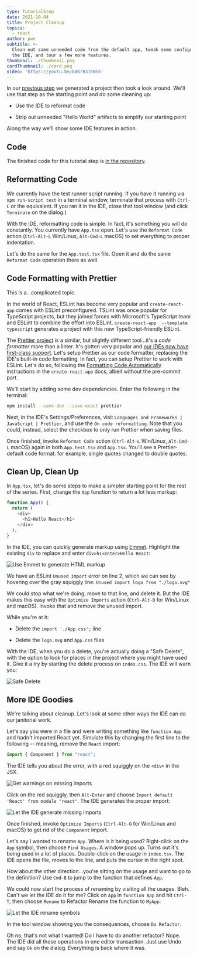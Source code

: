 ```yaml
---
type: TutorialStep
date: 2021-10-04
title: Project Cleanup
topics:
  - react
author: pwe
subtitle: >-
  Clean out some unneeded code from the default app, tweak some configuration in
  the IDE, and tour a few more features.
thumbnail: ./thumbnail.png
cardThumbnail: ./card.png
video: 'https://youtu.be/b0KrB31hN5k'
---
```


In our [previous step](../project_setup/) we generated a project then
took a look around. We'll use that step as the starting point and do
some cleaning up:

- Use the IDE to reformat code

- Strip out unneeded "Hello World" artifacts to simplify our starting point

Along the way we'll show some IDE features in action.

## Code

The finished code for this tutorial step is
[in the repository](https://github.com/jetbrains/guide/tree/main/sites/webstorm-guide/demos/tutorials/react_typescript_tdd/project_cleanup).

## Reformatting Code

We currently have the test runner script running.
If you have it running via `npm run-script test` in a terminal window, terminate that process with `Ctrl-C` or the equivalent.
If you ran it in the IDE, close that tool window (and click `Terminate` on the dialog.)

With the IDE, reformatting code is simple.
In fact, it's something you will do constantly.
You currently have `App.tsx` open.
Let's use the `Reformat Code` action (`Ctrl-Alt-L` Win/Linux, `Alt-Cmd-L` macOS) to set everything to proper indentation.

Let's do the same for the `App.test.tsx` file.
Open it and do the same `Reformat Code` operation there as well.

## Code Formatting with Prettier

This is a...complicated topic.

In the world of React, ESLint has become very popular and `create-react-app` comes with ESLint preconfigured.
TSLint was once popular for TypeScript projects, but they joined forces with Microsoft's TypeScript team and ESLint to combine the effort into ESLint.
`create-react-app  --template typescript` generates a project with this new TypeScript-friendly ESLint.

The [Prettier project](https://prettier.io) is a similar, but slightly different tool...it's a *code formatter* more than a linter.
It's gotten very popular and [our IDEs now have first-class support](https://www.jetbrains.com/help/webstorm/prettier.html#prettier_before_you_start).
Let's setup Prettier as our code formatter, replacing the IDE's built-in code formatting.
In fact, you can setup Prettier to work with ESLint.
Let's do so, following the [Formatting Code Automatically](https://create-react-app.dev/docs/setting-up-your-editor/) instructions in the `create-react-app` docs, albeit without the pre-commit part.

We'll start by adding some dev dependencies.
Enter the following in the terminal:

```bash
npm install --save-dev --save-exact prettier
```

Next, in the IDE's Settings/Preferences, visit `Languages and Frameworks | JavaScript | Prettier`, and use the `On code reformatting`.
Note that you could, instead, select the checkbox to only run Prettier when saving files.

Once finished, invoke `Reformat Code` action (`Ctrl-Alt-L` Win/Linux, `Alt-Cmd-L` macOS) again in both `App.test.tsx` and `App.tsx`.
You'll see a Prettier-default code format: for example, single quotes changed to double quotes.

## Clean Up, Clean Up

In `App.tsx`, let's do some steps to make a simpler starting point for the rest of the series.
First, change the `App` function to return a lot less markup:

```javascript
function App() {
  return (
    <div>
      <h1>Hello React</h1>
    </div>
  );
}
```

In the IDE, you can quickly generate markup using [Emmet](../../../../topics/emmet).
Highlight the existing `div` to replace and enter `div>h1<enter>Hello React`:

![Use Emmet to generate HTML markup](./screenshots/emmet.png)

We have an ESLint `Unused import` error on line 2, which we can see by hovering over the gray squiggly line: `Unused import logo from "./logo.svg"`

We could stop what we're doing, move to that line, and delete it.
But the IDE makes this easy with the `Optimize Imports` action (`Ctrl-Alt-O` for Win/Linux and macOS).
Invoke that and remove the unused import.

While you're at it:

- Delete the `import './App.css';` line

- Delete the `logo.svg` and `App.css` files

With the IDE, when you do a delete, you're actually doing a "Safe Delete", with the option to look for places in the project where you might have used it.
Give it a try by starting the delete process on `index.css`. The IDE will warn you:

![Safe Delete](./screenshots/safe_delete.png)

## More IDE Goodies

We're talking about cleanup. Let's look at some other ways the IDE can do our janitorial work.

Let's say you were in a file and were writing something like `function App` and hadn't imported React yet.
Simulate this by changing the first line to the following -- meaning, remove the `React` import:

```typescript
import { Component } from "react";
```

The IDE tells you about the error, with a red squiggly on the `<div>` in the JSX.

![Get warnings on missing imports](./screenshots/missing_import.png)

Click on the red squiggly, then `Alt-Enter` and choose `Import default 'React' from module "react"`.
The IDE generates the proper import:

![Let the IDE generate missing imports](./screenshots/add_import.png)

Once finished, invoke `Optimize Imports` (`Ctrl-Alt-O` for Win/Linux and macOS) to get rid of the `Component` import.

Let's say I wanted to rename `App`.
Where is it being used?
Right-click on the `App` symbol, then choose `Find Usages`.
A window pops up.
Turns out it's being used in a lot of places.
Double-click on the usage in `index.tsx`.
The IDE opens the file, moves to the line, and puts the cursor in the right spot.

How about the other direction...you're sitting on the usage and want to go to the definition?
Use `Cmd-B` to jump to the function that defines `App`.

We could now start the process of renaming by visiting all the usages.
Bleh.
Can't we let the IDE do it for me?
Click on `App` in `function App` and hit `Ctrl-T`, then choose `Rename` to Refactor Rename the function to `MyApp`:

![Let the IDE rename symbols](./screenshots/refactor_rename.png)

In the tool window showing you the consequences, choose `Do Refactor`.

Oh no, that's not what I wanted!
Do I have to do another refactor?
Nope.
The IDE did all those operations in one editor transaction.
Just use Undo and say `Ok` on the dialog.
Everything is back where it was.
